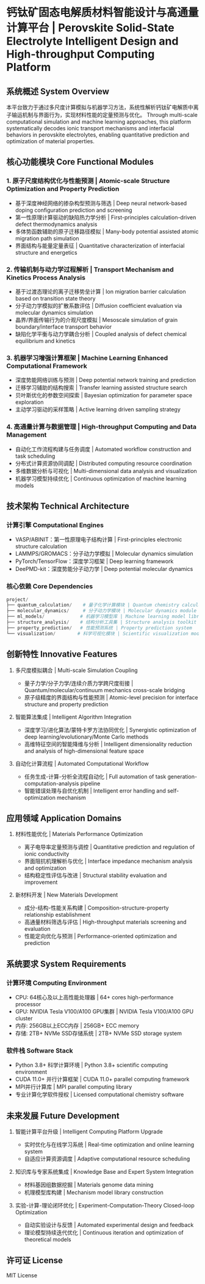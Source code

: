 # 钙钛矿固态电解质材料智能设计与高通量计算平台 | Perovskite Solid-State Electrolyte Intelligent Design and High-throughput Computing Platform

## 系统概述 System Overview

本平台致力于通过多尺度计算模拟与机器学习方法，系统性解析钙钛矿电解质中离子输运机制与界面行为，实现材料性能的定量预测与优化。
Through multi-scale computational simulation and machine learning approaches, this platform systematically decodes ionic transport mechanisms and interfacial behaviors in perovskite electrolytes, enabling quantitative prediction and optimization of material properties.

## 核心功能模块 Core Functional Modules

### 1. 原子尺度结构优化与性能预测 | Atomic-scale Structure Optimization and Property Prediction
- 基于深度神经网络的掺杂构型预测与筛选 | Deep neural network-based doping configuration prediction and screening
- 第一性原理计算驱动的缺陷热力学分析 | First-principles calculation-driven defect thermodynamics analysis
- 多体势函数辅助的原子迁移路径模拟 | Many-body potential assisted atomic migration path simulation
- 界面结构与能量定量表征 | Quantitative characterization of interfacial structure and energetics

### 2. 传输机制与动力学过程解析 | Transport Mechanism and Kinetics Process Analysis
- 基于过渡态理论的离子迁移势垒计算 | Ion migration barrier calculation based on transition state theory
- 分子动力学模拟的扩散系数评估 | Diffusion coefficient evaluation via molecular dynamics simulation
- 晶界/界面传输行为的介观尺度模拟 | Mesoscale simulation of grain boundary/interface transport behavior
- 缺陷化学平衡与动力学耦合分析 | Coupled analysis of defect chemical equilibrium and kinetics

### 3. 机器学习增强计算框架 | Machine Learning Enhanced Computational Framework
- 深度势能网络训练与预测 | Deep potential network training and prediction
- 迁移学习辅助的结构搜索 | Transfer learning assisted structure search
- 贝叶斯优化的参数空间探索 | Bayesian optimization for parameter space exploration
- 主动学习驱动的采样策略 | Active learning driven sampling strategy

### 4. 高通量计算与数据管理 | High-throughput Computing and Data Management
- 自动化工作流程构建与任务调度 | Automated workflow construction and task scheduling
- 分布式计算资源协同调配 | Distributed computing resource coordination
- 多维数据分析与可视化 | Multi-dimensional data analysis and visualization
- 机器学习模型持续优化 | Continuous optimization of machine learning models

## 技术架构 Technical Architecture

### 计算引擎 Computational Engines
- VASP/ABINIT：第一性原理电子结构计算 | First-principles electronic structure calculation
- LAMMPS/GROMACS：分子动力学模拟 | Molecular dynamics simulation
- PyTorch/TensorFlow：深度学习框架 | Deep learning framework
- DeePMD-kit：深度势能分子动力学 | Deep potential molecular dynamics

### 核心依赖 Core Dependencies
```python
project/
├── quantum_calculation/    # 量子化学计算模块 | Quantum chemistry calculation module
├── molecular_dynamics/     # 分子动力学模块 | Molecular dynamics module
├── ml_models/             # 机器学习模型库 | Machine learning model library
├── structure_analysis/    # 结构分析工具集 | Structure analysis toolkit
├── property_prediction/   # 性能预测系统 | Property prediction system
└── visualization/        # 科学可视化模块 | Scientific visualization module
```

## 创新特性 Innovative Features

1. 多尺度模拟耦合 | Multi-scale Simulation Coupling
   - 量子力学/分子力学/连续介质力学跨尺度衔接 | Quantum/molecular/continuum mechanics cross-scale bridging
   - 原子级精度的界面结构与性能预测 | Atomic-level precision for interface structure and property prediction

2. 智能算法集成 | Intelligent Algorithm Integration
   - 深度学习/进化算法/蒙特卡罗方法协同优化 | Synergistic optimization of deep learning/evolutionary/Monte Carlo methods
   - 高维特征空间的智能降维与分析 | Intelligent dimensionality reduction and analysis of high-dimensional feature space

3. 自动化计算流程 | Automated Computational Workflow
   - 任务生成-计算-分析全流程自动化 | Full automation of task generation-computation-analysis pipeline
   - 智能错误处理与自优化机制 | Intelligent error handling and self-optimization mechanism

## 应用领域 Application Domains

1. 材料性能优化 | Materials Performance Optimization
   - 离子电导率定量预测与调控 | Quantitative prediction and regulation of ionic conductivity
   - 界面阻抗机理解析与优化 | Interface impedance mechanism analysis and optimization
   - 结构稳定性评估与改进 | Structural stability evaluation and improvement

2. 新材料开发 | New Materials Development
   - 成分-结构-性能关系构建 | Composition-structure-property relationship establishment
   - 高通量材料筛选与评估 | High-throughput materials screening and evaluation
   - 性能定向优化与预测 | Performance-oriented optimization and prediction

## 系统要求 System Requirements

### 计算环境 Computing Environment
- CPU: 64核心及以上高性能处理器 | 64+ cores high-performance processor
- GPU: NVIDIA Tesla V100/A100 GPU集群 | NVIDIA Tesla V100/A100 GPU cluster
- 内存: 256GB以上ECC内存 | 256GB+ ECC memory
- 存储: 2TB+ NVMe SSD存储系统 | 2TB+ NVMe SSD storage system

### 软件栈 Software Stack
- Python 3.8+ 科学计算环境 | Python 3.8+ scientific computing environment
- CUDA 11.0+ 并行计算框架 | CUDA 11.0+ parallel computing framework
- MPI并行计算库 | MPI parallel computing library
- 专业计算化学软件授权 | Licensed computational chemistry software

## 未来发展 Future Development

1. 智能计算平台升级 | Intelligent Computing Platform Upgrade
   - 实时优化与在线学习系统 | Real-time optimization and online learning system
   - 自适应计算资源调度 | Adaptive computational resource scheduling

2. 知识库与专家系统集成 | Knowledge Base and Expert System Integration
   - 材料基因组数据挖掘 | Materials genome data mining
   - 机理模型库构建 | Mechanism model library construction

3. 实验-计算-理论闭环优化 | Experiment-Computation-Theory Closed-loop Optimization
   - 自动实验设计与反馈 | Automated experimental design and feedback
   - 理论模型持续迭代优化 | Continuous iteration and optimization of theoretical models

## 许可证 License

MIT License 


